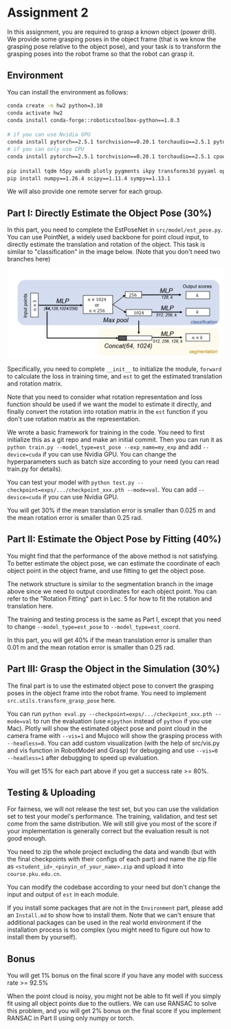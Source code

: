 # Assignment 2

In this assignment, you are required to grasp a known object (power drill). We provide some grasping poses in the object frame (that is we know the grasping pose relative to the object pose), and your task is to transform the grasping poses into the robot frame so that the robot can grasp it.

## Environment

You can install the environment as follows:

```sh
conda create -n hw2 python=3.10
conda activate hw2
conda install conda-forge::roboticstoolbox-python==1.0.3

# if you can use Nvidia GPU
conda install pytorch==2.5.1 torchvision==0.20.1 torchaudio==2.5.1 pytorch-cuda=12.4 -c pytorch -c nvidia # you might need to change the cuda version here
# if you can only use CPU
conda install pytorch==2.5.1 torchvision==0.20.1 torchaudio==2.5.1 cpuonly -c pytorch 

pip install tqdm h5py wandb plotly pygments ikpy transforms3d pyyaml opencv-python pillow matplotlib trimesh dm_control
pip install numpy==1.26.4 scipy==1.11.4 sympy==1.13.1
```

We will also provide one remote server for each group.

## Part I: Directly Estimate the Object Pose (30%)

In this part, you need to complete the EstPoseNet in ```src/model/est_pose.py```. You can use PointNet, a widely used backbone for point cloud input, to directly estimate the translation and rotation of the object. This task is similar to "classification" in the image below. (Note that you don't need two branches here)

![pointnet](img/pointnet.png)

Specifically, you need to complete  ```__init__``` to initialize the module, ```forward``` to calculate the loss in training time, and ```est``` to get the estimated translation and rotation matrix.

Note that you need to consider what rotation representation and loss function should be used if we want the model to estimate it directly, and finally convert the rotation into rotation matrix in the ```est``` function if you don't use rotation matrix as the representation.

We wrote a basic framework for training in the code. You need to first initialize this as a git repo and make an initial commit.
Then you can run it as ```python train.py --model_type=est_pose --exp_name=my_exp``` and add ```--device=cuda``` if you can use Nvidia GPU. You can change the hyperparameters such as batch size according to your need (you can read train.py for details).

You can test your model with ```python test.py --checkpoint=exps/.../checkpoint_xxx.pth --mode=val```. You can add ```--device=cuda``` if you can use Nvidia GPU.

You will get 30% if the mean translation error is smaller than 0.025 m and the mean rotation error is smaller than 0.25 rad.

## Part II: Estimate the Object Pose by Fitting (40%)

You might find that the performance of the above method is not satisfying. To better estimate the object pose, we can estimate the coordinate of each object point in the object frame, and use fitting to get the object pose. 

The network structure is similar to the segmentation branch in the image above since we need to output coordinates for each object point. You can refer to the "Rotation Fitting" part in Lec. 5 for how to fit the rotation and translation here. 

The training and testing process is the same as Part I, except that you need to change ```--model_type=est_pose``` to ```--model_type=est_coord```.

In this part, you will get 40% if the mean translation error is smaller than 0.01 m and the mean rotation error is smaller than 0.25 rad.

## Part III: Grasp the Object in the Simulation (30%)

The final part is to use the estimated object pose to convert the grasping poses in the object frame into the robot frame. You need to implement ```src.utils.transform_grasp_pose``` here.

You can run ```python eval.py --checkpoint=exps/.../checkpoint_xxx.pth --mode=val``` to run the evaluation (use ```mjpython``` instead of ```python``` if you use Mac). Plotly will show the estimated object pose and point cloud in the camera frame with ```--vis=1``` and Mujoco will show the grasping process with ```--headless=0```. You can add custom visualization (with the help of src/vis.py and vis function in RobotModel and Grasp) for debugging and use ```--vis=0 --headless=1``` after debugging to speed up evaluation.

You will get 15% for each part above if you get a success rate >= 80%.

## Testing & Uploading

For fairness, we will not release the test set, but you can use the validation set to test your model's performance. The training, validation, and test set come from the same distribution. We will still give you most of the score if your implementation is generally correct but the evaluation result is not good enough.

You need to zip the whole project excluding the data and wandb (but with the final checkpoints with their configs of each part) and name the zip file as ```<student_id>_<pinyin_of_your_name>.zip``` and upload it into ```course.pku.edu.cn```.

You can modify the codebase according to your need but don't change the input and output of ```est``` in each module.

If you install some packages that are not in the ```Environment``` part, please add an ```Install.md``` to show how to install them. Note that we can't ensure that additional packages can be used in the real world environment if the installation process is too complex (you might need to figure out how to install them by yourself).

## Bonus

You will get 1% bonus on the final score if you have any model with success rate >= 92.5%

When the point cloud is noisy, you might not be able to fit well if you simply fit using all object points due to the outliers. We can use RANSAC to solve this problem, and you will get 2% bonus on the final score if you implement RANSAC in Part II using only numpy or torch.
